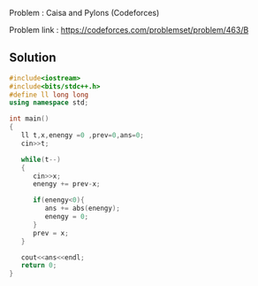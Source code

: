 
Problem : Caisa and Pylons (Codeforces)

Problem link : https://codeforces.com/problemset/problem/463/B

## Solution

```C++
#include<iostream>
#include<bits/stdc++.h>
#define ll long long
using namespace std;

int main()
{
   ll t,x,enengy =0 ,prev=0,ans=0;
   cin>>t;

   while(t--)
   {
      cin>>x;
      enengy += prev-x;

      if(enengy<0){
         ans += abs(enengy);
         enengy = 0;
      }
      prev = x;
   }

   cout<<ans<<endl;
   return 0;
}
```
